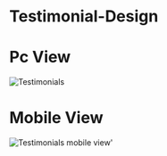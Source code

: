 # Testimonial-Design
# Pc View
![Testimonials](https://user-images.githubusercontent.com/27480542/200116978-b543432c-a0b7-4754-a90b-b55fa70141ab.png)
# Mobile View
![Testimonials mobile view'](https://user-images.githubusercontent.com/27480542/200116976-93a9767c-33b6-458f-a4d3-2230f3abd1cb.png)

